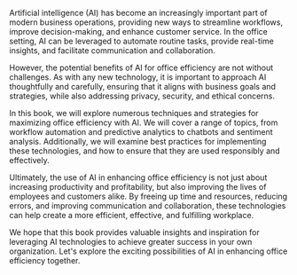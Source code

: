
Artificial intelligence (AI) has become an increasingly important part of modern business operations, providing new ways to streamline workflows, improve decision-making, and enhance customer service. In the office setting, AI can be leveraged to automate routine tasks, provide real-time insights, and facilitate communication and collaboration.

However, the potential benefits of AI for office efficiency are not without challenges. As with any new technology, it is important to approach AI thoughtfully and carefully, ensuring that it aligns with business goals and strategies, while also addressing privacy, security, and ethical concerns.

In this book, we will explore numerous techniques and strategies for maximizing office efficiency with AI. We will cover a range of topics, from workflow automation and predictive analytics to chatbots and sentiment analysis. Additionally, we will examine best practices for implementing these technologies, and how to ensure that they are used responsibly and effectively.

Ultimately, the use of AI in enhancing office efficiency is not just about increasing productivity and profitability, but also improving the lives of employees and customers alike. By freeing up time and resources, reducing errors, and improving communication and collaboration, these technologies can help create a more efficient, effective, and fulfilling workplace.

We hope that this book provides valuable insights and inspiration for leveraging AI technologies to achieve greater success in your own organization. Let's explore the exciting possibilities of AI in enhancing office efficiency together.
